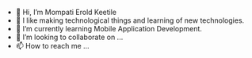 - 👋 Hi, I’m Mompati Erold Keetile
- 👀 I like making technological things and learning of new technologies.
- 🌱 I’m currently learning Mobile Application Development.
- 💞️ I’m looking to collaborate on ...
- 📫 How to reach me ...

<!---
Patco-Erold/Patco-Erold is a ✨ special ✨ repository because its `README.md` (this file) appears on your GitHub profile.
You can click the Preview link to take a look at your changes.
--->
